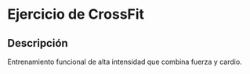 # Ejercicio de CrossFit

## Descripción
Entrenamiento funcional de alta intensidad que combina fuerza y cardio.